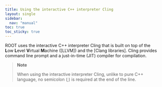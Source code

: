 ```yaml
---
title: Using the interactive C++ interpreter Cling
layout: single
sidebar:
  nav: "manual"
toc: true
toc_sticky: true
---
```


ROOT uses the interactive C++ interpreter Cling that is built on top of the
**L**ow **L**evel **V**irtual **M**achine ([LLVM]) and the [Clang libraries].
Cling provides command line prompt and a just-in-time (JIT) compiler for compilation.

> **Note**
>
> When using the interactive interpreter Cling, unlike to pure C++ language, no semicolon (;) is required at the end of the line.